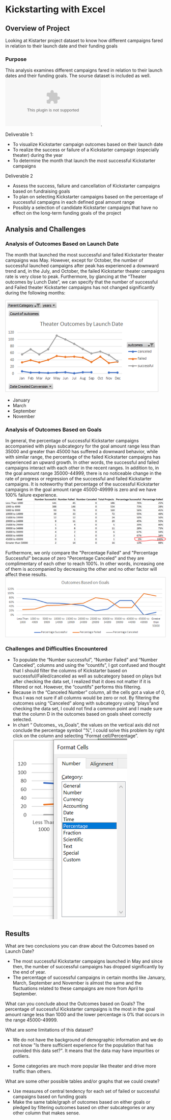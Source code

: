 # Kickstarting with Excel


## Overview of Project
Looking at Kistarter project dataset to know how different campaigns fared in relation to their launch date and their funding goals


### Purpose

This analysis examines different campaigns fared in relation to their launch dates and their funding goals. 
The sourse dataset is included as well. ![Kickstarter_Challenge](/Kickstarter_Challenge.xlsx.xlsx). 

Deliverable 1: 
* To visualize Kickstarter campaign outcomes based on their launch date
* To realize the success or failure of a Kickstarter campaign (especially theater) during the year
* To determine the month that launch the most successful Kickstarter campaigns

Deliverable 2
* Assess the success, failure and cancellation of Kickstarter campaigns based on fundraising goals
* To plan on selecting Kickstarter campaigns based on the percentage of successful campaigns in each defined goal amount range
* Possibly a selection of candidate Kickstarter campaigns that have no effect on the long-term  funding goals of the project


## Analysis and Challenges


### Analysis of Outcomes Based on Launch Date

The month that launched the most successful and failed Kickstarter theater campaigns was May. However, except for October, the number of successful launched campaigns after peak has experienced a downward trend and, in the July, and October, the failed Kickstarter theater campaigns rate is very close to peak.
Furthermore, by glancing at the “Theater outcomes by Lunch Date”, we can specify that the number of successful and Failed theater Kickstarter campaigns has not changed significantly during the following months:

![Theater_Outcomes_vs_Launch](/resources/Theater_Outcomes_vs_Launch.png)
* January
* March
* September
* November


### Analysis of Outcomes Based on Goals

In general, the percentage of successful Kickstarter campaigns accompanied with plays subcategory for the goal amount range less than 35000 and greater than 45000 has suffered a downward behavior, while with similar range, the percentage of the failed Kickstarter campaigns has experienced an upward growth. In other words, the successful and failed campaigns interact with each other in the recent ranges. 
In addition to, in the goal amount range 35000-44999, there is no noticeable change in the rate of progress or regression of the successful and failed Kickstarter campaigns.
It is noteworthy that percentage of the successful Kickstarter campaigns in the goal amount range 45000-49999 is zero and we have 100% failure experience.
![Zero_Success](/resources/Zero_Success.png)

 Furthermore, we only compare the "Percentage Failed" and "Percentage Successful" because of zero "Percentage Canceled" and they are complimentary of each other to reach 100%. In other words, increasing one of them is accompanied by decreasing the other and no other factor will affect these results.  
![Outcomes_vs_Goals](/resources/Outcomes_vs_Goals.png)


### Challenges and Difficulties Encountered

* To populate the “Number successful”, “Number Failed” and “Number Canceled”, columns and using the “countifs”, I got confused and thought that I should filter the columns of Kickstarter based on successful/Failed/canceled as well as subcategory based on plays but after checking the data set, I realized that it does not matter if it is filtered or not. However, the “countifs” performs this filtering.
* Because in the “Canceled Number” column, all the cells got a value of 0, thus I was not sure if all columns would be zero or not. By filtering the outcomes using “Canceled” along with subcategory using “plays”and checking the data set, I could not find a common point and I made sure that the column D in the outcomes based on goals sheet correctly selected.
* In chart “ Outcomes_ vs_Goals”, the values on the vertical axis did not conclude the percentage symbol ”%”, I could solve this problem by right click on the column and selecting “Format cell/Percentage”. 
![Missing Percentage](/resources/Missing%20Percentage.png)  



## Results

What are two conclusions you can draw about the Outcomes based on Launch Date?

* The most successful Kickstarter campaigns launched in May and since then, the number of successful campaigns has dropped significantly by the end of year.
* The percentage of successful campaigns in certain months like January, March, September and November is almost the same and the fluctuations related to these campaigns are more from April to September.


What can you conclude about the Outcomes based on Goals?
The percentage of successful Kickstarter campaigns is the most in the goal amount range less than 1000 and the lower percentage is 0% that occurs in the range 45000-49999.

What are some limitations of this dataset?

* We do not have the background of demographic information and we do not know "Is there sufficient experience for the population that has provided this data set?". 
It means that the data may have impurities or outliers.  

* Some categories are much more popular like theater and drive more traffic than others.

What are some other possible tables and/or graphs that we could create?
* Use measures of central tendency for each set of failed or successful campaigns based on funding goals
* Make the same table/graph of outcomes based on either goals or pledged by filtering outcomes based on other subcategories or any other column that makes sense.   
